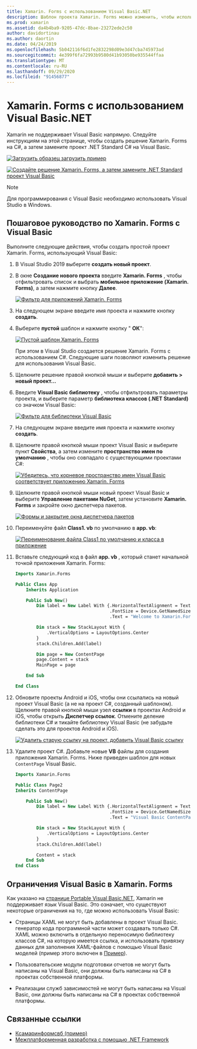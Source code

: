 ```yaml
---
title: Xamarin. Forms с использованием Visual Basic.NET
description: Шаблон проекта Xamarin. Forms можно изменить, чтобы использовать Visual Basic для основной сборки. Это позволяет эффективно создавать кросс-платформенные мобильные приложения с помощью VB.NET.
ms.prod: xamarin
ms.assetid: da4b4ba9-9205-47dc-8bae-23272ede2c50
author: davidortinau
ms.author: daortin
ms.date: 04/24/2019
ms.openlocfilehash: 5b042116f6d1fe2832298d09e3d47cba745973ad
ms.sourcegitcommit: 4e399f6fa72993b9580d41b93050be935544ffaa
ms.translationtype: MT
ms.contentlocale: ru-RU
ms.lasthandoff: 09/29/2020
ms.locfileid: "91456877"
---
```

# <a name="xamarinforms-using-visual-basicnet"></a>Xamarin. Forms с использованием Visual Basic.NET

Xamarin не поддерживает Visual Basic напрямую. Следуйте инструкциям на этой странице, чтобы создать решение Xamarin. Forms на C#, а затем замените проект .NET Standard C# на Visual Basic.

[![Загрузить образец](~/media/shared/download.png) загрузить пример](https://docs.microsoft.com/samples/xamarin/mobile-samples/visualbasic-xamarinformsvb/)

[![Создайте решение Xamarin. Forms, а затем замените .NET Standard проект Visual Basic](xamarin-forms-images/hero-sml.png)](xamarin-forms-images/hero.png#lightbox)

> [!NOTE]
> Для программирования с Visual Basic необходимо использовать Visual Studio в Windows.

## <a name="xamarinforms-with-visual-basic-walkthrough"></a>Пошаговое руководство по Xamarin. Forms с Visual Basic

Выполните следующие действия, чтобы создать простой проект Xamarin. Forms, использующий Visual Basic:

1. В Visual Studio 2019 выберите **создать новый проект**.

2. В окне **Создание нового проекта** введите **Xamarin. Forms** , чтобы отфильтровать список и выбрать **мобильное приложение (Xamarin. Forms)**, а затем нажмите кнопку **Далее**.

    [![Фильтр для приложений Xamarin. Forms](xamarin-forms-images/02-sml.png)](xamarin-forms-images/02.png#lightbox)

3. На следующем экране введите имя проекта и нажмите кнопку **создать**.

4. Выберите **пустой** шаблон и нажмите кнопку " **ОК**":

    [![Пустой шаблон Xamarin. Forms](xamarin-forms-images/04-sml.png)](xamarin-forms-images/04.png#lightbox)

    При этом в Visual Studio создается решение Xamarin. Forms с использованием C#. Следующие шаги позволяют изменить решение для использования Visual Basic.

5. Щелкните решение правой кнопкой мыши и выберите **добавить > новый проект...**

6. Введите **Visual Basic библиотеку** , чтобы отфильтровать параметры проекта, и выберите параметр **библиотека классов (.NET Standard)** со значком Visual Basic:

    [![Фильтр для библиотеки Visual Basic](xamarin-forms-images/06-sml.png)](xamarin-forms-images/06.png#lightbox)

7. На следующем экране введите имя проекта и нажмите кнопку **создать**.

8. Щелкните правой кнопкой мыши проект Visual Basic и выберите пункт **Свойства**, а затем измените **пространство имен по умолчанию** , чтобы оно совпадало с существующими проектами C#:

    [![Убедитесь, что корневое пространство имен Visual Basic соответствует приложению Xamarin. Forms](xamarin-forms-images/07a-sml.png)](xamarin-forms-images/07a.png#lightbox)

9. Щелкните правой кнопкой мыши новый проект Visual Basic и выберите **Управление пакетами NuGet**, затем установите **Xamarin. Forms** и закройте окно диспетчера пакетов.

    [![Формы и закрытие окна диспетчера пакетов](xamarin-forms-images/07b-sml.png)](xamarin-forms-images/07b.png#lightbox)

10. Переименуйте файл **Class1. vb** по умолчанию в **app. vb**:

    [![Переименование файла Class1 по умолчанию и класса в приложение](xamarin-forms-images/08.png)](xamarin-forms-images/08.png#lightbox)

11. Вставьте следующий код в файл **app. vb** , который станет начальной точкой приложения Xamarin. Forms:

    ```vb
    Imports Xamarin.Forms

    Public Class App
        Inherits Application

        Public Sub New()
            Dim label = New Label With {.HorizontalTextAlignment = TextAlignment.Center,
                                        .FontSize = Device.GetNamedSize(NamedSize.Medium, GetType(Label)),
                                        .Text = "Welcome to Xamarin.Forms with Visual Basic.NET"}

            Dim stack = New StackLayout With {
                .VerticalOptions = LayoutOptions.Center
            }
            stack.Children.Add(label)

            Dim page = New ContentPage
            page.Content = stack
            MainPage = page

        End Sub

    End Class
    ```

12. Обновите проекты Android и iOS, чтобы они ссылались на новый проект Visual Basic (а не на проект C#, созданный шаблоном).
Щелкните правой кнопкой мыши узел **ссылки** в проектах Android и iOS, чтобы открыть **Диспетчер ссылок**. Отмените деление библиотеки C# и тикайте библиотеку Visual Basic (не забудьте сделать это для проектов Android и iOS).

    [![Удалить старую ссылку на проект, добавить Visual Basic ссылку](xamarin-forms-images/10-sml.png)](xamarin-forms-images/10.png#lightbox)

13. Удалите проект C#. Добавьте новые **VB** файлы для создания приложения Xamarin. Forms. Ниже приведен шаблон для новых `ContentPage` Visual Basic.

    ```vb
    Imports Xamarin.Forms

    Public Class Page2
    Inherits ContentPage

        Public Sub New()
            Dim label = New Label With {.HorizontalTextAlignment = TextAlignment.Center,
                                        .FontSize = Device.GetNamedSize(NamedSize.Medium, GetType(Label)),
                                        .Text = "Visual Basic ContentPage"}

            Dim stack = New StackLayout With {
                .VerticalOptions = LayoutOptions.Center
            }
            stack.Children.Add(label)

            Content = stack
        End Sub
    End Class
    ```

## <a name="limitations-of-visual-basic-in-xamarinforms"></a>Ограничения Visual Basic в Xamarin. Forms

Как указано на [странице Portable Visual Basic.NET](~/cross-platform/platform/visual-basic/index.md), Xamarin не поддерживает язык Visual Basic. Это означает, что существуют некоторые ограничения на то, где можно использовать Visual Basic:

- Страницы XAML не могут быть добавлены в проект Visual Basic. генератор кода программной части может создавать только C#. XAML можно включить в отдельную переносимую библиотеку классов C#, на которую имеется ссылка, и использовать привязку данных для заполнения XAML-файлов с помощью Visual Basic моделей (пример этого включен в [Пример](https://github.com/xamarin/mobile-samples/tree/master/VisualBasic/XamarinFormsVB)).

- Пользовательские модули подготовки отчетов не могут быть написаны на Visual Basic, они должны быть написаны на C# в проектах собственной платформы.

- Реализации служб зависимостей не могут быть написаны на Visual Basic, они должны быть написаны на C# в проектах собственной платформы.

## <a name="related-links"></a>Связанные ссылки

- [Ксамаринформсвб (пример)](/samples/xamarin/mobile-samples/visualbasic-xamarinformsvb/)
- [Межплатформенная разработка с помощью .NET Framework](/dotnet/standard/cross-platform/)